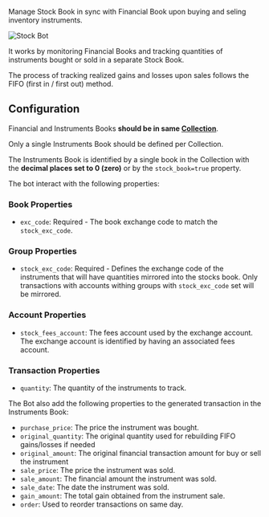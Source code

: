 Manage Stock Book in sync with Financial Book upon buying and seling inventory instruments.

![Stock Bot](https://docs.google.com/drawings/d/e/2PACX-1vQSjFxT6jVtwaiuDOEaDOaruFHWDp8YtT91lNUCw4BruKm3ZED__g1D4-5iAoi-J23j4v55Tk6ETg9R/pub?w=2848&h=1306)

It works by monitoring Financial Books and tracking quantities of instruments bought or sold in a separate Stock Book.

The process of tracking realized gains and losses upon sales follows the FIFO (first in / first out) method.


## Configuration

Financial and Instruments Books **should be in same [Collection](https://help.bkper.com/en/articles/4208937-collections)**.

Only a single Instruments Book should be defined per Collection.

The Instruments Book is identified by a single book in the Collection with the **decimal places set to 0 (zero)** or by the ```stock_book=true``` property.

The bot interact with the following properties:

### Book Properties

- ```exc_code```: Required - The book exchange code to match the ```stock_exc_code```.


### Group Properties

- ```stock_exc_code```: Required - Defines the exchange code of the instruments that will have quantities mirrored into the stocks book. Only transactions with accounts withing groups with ```stock_exc_code``` set will be mirrored.


### Account Properties

- ```stock_fees_account```: The fees account used by the exchange account. The exchange account is identified by having an associated fees account.


### Transaction Properties 

- ```quantity```: The quantity of the instruments to track.

The Bot also add the following properties to the generated transaction in the Instruments Book:

- ```purchase_price```: The price the instrument was bought.
- ```original_quantity```: The original quantity used for rebuilding FIFO gains/losses if needed
- ```original_amount```: The original financial transaction amount for buy or sell the instrument 
- ```sale_price```: The price the instrument was sold.
- ```sale_amount```: The financial amount the instrument was sold.
- ```sale_date```: The date the instrument was sold.
- ```gain_amount```: The total gain obtained from the instrument sale.
- ```order```: Used to reorder transactions on same day.